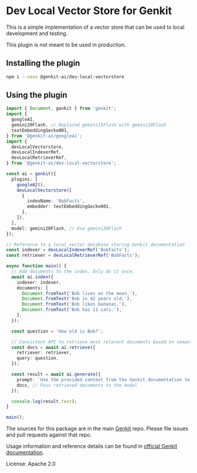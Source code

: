 # Dev Local Vector Store for Genkit

This is a simple implementation of a vector store that can be used to local development and testing.

This plugin is not meant to be used in production.

## Installing the plugin

```bash
npm i --save @genkit-ai/dev-local-vectorstore
```

## Using the plugin

```ts
import { Document, genkit } from 'genkit';
import {
  googleAI,
  gemini20Flash, // Replaced gemini15Flash with gemini20Flash
  textEmbeddingGecko001,
} from '@genkit-ai/googleai';
import {
  devLocalVectorstore,
  devLocalIndexerRef,
  devLocalRetrieverRef,
} from '@genkit-ai/dev-local-vectorstore';

const ai = genkit({
  plugins: [
    googleAI(),
    devLocalVectorstore([
      {
        indexName: 'BobFacts',
        embedder: textEmbeddingGecko001,
      },
    ]),
  ],
  model: gemini20Flash, // Use gemini20Flash
});

// Reference to a local vector database storing Genkit documentation
const indexer = devLocalIndexerRef('BobFacts');
const retriever = devLocalRetrieverRef('BobFacts');

async function main() {
  // Add documents to the index. Only do it once.
  await ai.index({
    indexer: indexer,
    documents: [
      Document.fromText('Bob lives on the moon.'),
      Document.fromText('Bob is 42 years old.'),
      Document.fromText('Bob likes bananas.'),
      Document.fromText('Bob has 11 cats.'),
    ],
  });

  const question = 'How old is Bob?';

  // Consistent API to retrieve most relevant documents based on semantic similarity to query
  const docs = await ai.retrieve({
    retriever: retriever,
    query: question,
  });

  const result = await ai.generate({
    prompt: `Use the provided context from the Genkit documentation to answer this query: ${question}`,
    docs, // Pass retrieved documents to the model
  });

  console.log(result.text);
}

main();
```

The sources for this package are in the main [Genkit](https://github.com/firebase/genkit) repo. Please file issues and pull requests against that repo.

Usage information and reference details can be found in [official Genkit documentation](https://genkit.dev/docs/get-started/).

License: Apache 2.0
